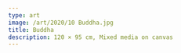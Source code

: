 ```yaml
---
type: art
image: /art/2020/10 Buddha.jpg
title: Buddha
description: 120 × 95 cm, Mixed media on canvas
---
```

